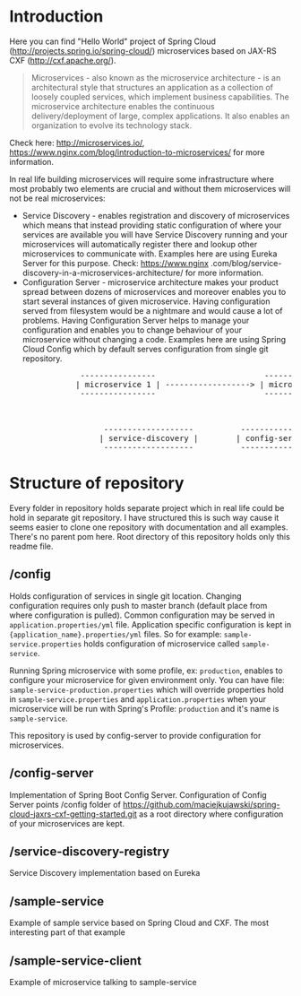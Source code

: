 # Introduction

Here you can find "Hello World" project of Spring Cloud (http://projects.spring.io/spring-cloud/) microservices based on JAX-RS CXF (http://cxf.apache.org/).

> Microservices - also known as the microservice architecture - is an architectural style that structures an application as a collection of loosely coupled services, which implement business capabilities. The microservice architecture enables the continuous delivery/deployment of large, complex applications. It also enables an organization to evolve its technology stack.

Check here: http://microservices.io/, https://www.nginx.com/blog/introduction-to-microservices/ for more information.

In real life building microservices will require some infrastructure where most probably two elements are crucial and without them microservices will not be real microservices:

* Service Discovery - enables registration and discovery of microservices which means that instead providing static configuration of where your services are available you will have Service Discovery running and your microservices will automatically register there and lookup other microservices
 to communicate with. Examples here are using Eureka Server for this purpose. Check: https://www.nginx
 .com/blog/service-discovery-in-a-microservices-architecture/ for more information.
* Configuration Server - microservice architecture makes your product spread between dozens of microservices and moreover enables you to start several instances of given microservice. Having configuration served from filesystem would be a nightmare and would cause a lot of problems. Having Configuration Server helps to manage your configuration and enables you to change behaviour of your microservice without changing a code. Examples here are using Spring Cloud Config which by default serves configuration from single git repository.

<pre>
               ----------------                       ----------------
              | microservice 1 | ------------------> | microservice 2 |
               ----------------                       ----------------



                    -------------------          ---------------    
                   | service-discovery |        | config-server |
                    -------------------          ---------------                       
</pre>

# Structure of repository

Every folder in repository holds separate project which in real life could be hold in separate git repository. I have structured this is such way cause it 
seems easier to clone one repository with documentation and all examples. There's no parent pom here. Root directory of this repository holds only this readme file.

## /config

Holds configuration of services in single git location. Changing configuration requires only push to master branch (default place from where configuration is pulled). Common configuration may be served in `application.properties/yml` file. Application specific configuration is kept in `{application_name}.properties/yml` files. So for example: `sample-service.properties` holds configuration of microservice called `sample-service`.

Running Spring microservice with some profile, ex: `production`, enables to configure your microservice for given environment only. You can have file: `sample-service-production.properties` which will override properties hold in `sample-service.properties` and `application.properties` when your microservice will be run with Spring's Profile: `production` and it's name is `sample-service`.

This repository is used by config-server to provide configuration for microservices.

## /config-server

Implementation of Spring Boot Config Server. Configuration of Config Server points /config folder of https://github.com/maciejkujawski/spring-cloud-jaxrs-cxf-getting-started.git as a root directory where configuration of your microservices are kept. 

## /service-discovery-registry

Service Discovery implementation based on Eureka

## /sample-service

Example of sample service based on Spring Cloud and CXF. The most interesting part of that example

## /sample-service-client

Example of microservice talking to sample-service
